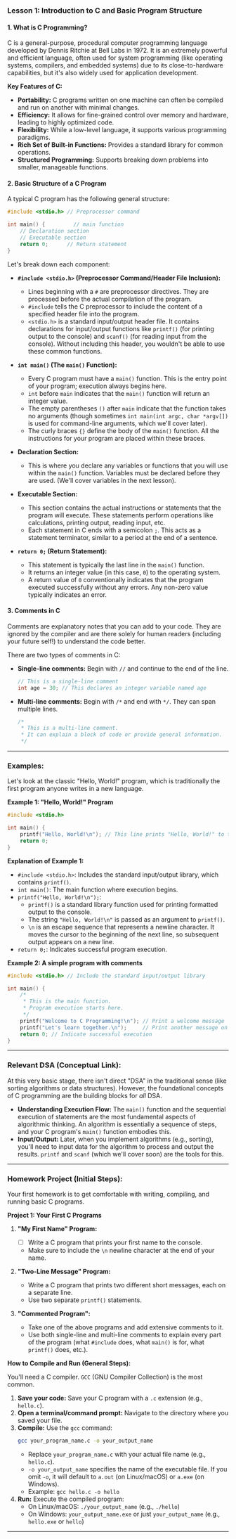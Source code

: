 ### **Lesson 1: Introduction to C and Basic Program Structure**


#### **1. What is C Programming?**

C is a general-purpose, procedural computer programming language developed by Dennis Ritchie at Bell Labs in 1972. It is an extremely powerful and efficient language, often used for system programming (like operating systems, compilers, and embedded systems) due to its close-to-hardware capabilities, but it's also widely used for application development.

**Key Features of C:**

  * **Portability:** C programs written on one machine can often be compiled and run on another with minimal changes.
  * **Efficiency:** It allows for fine-grained control over memory and hardware, leading to highly optimized code.
  * **Flexibility:** While a low-level language, it supports various programming paradigms.
  * **Rich Set of Built-in Functions:** Provides a standard library for common operations.
  * **Structured Programming:** Supports breaking down problems into smaller, manageable functions.

#### **2. Basic Structure of a C Program**

A typical C program has the following general structure:

```c
#include <stdio.h> // Preprocessor command

int main() {         // main function
    // Declaration section
    // Executable section
    return 0;      // Return statement
}
```

Let's break down each component:

  * **`#include <stdio.h>` (Preprocessor Command/Header File Inclusion):**

      * Lines beginning with a `#` are preprocessor directives. They are processed before the actual compilation of the program.
      * `#include` tells the C preprocessor to include the content of a specified header file into the program.
      * `<stdio.h>` is a standard input/output header file. It contains declarations for input/output functions like `printf()` (for printing output to the console) and `scanf()` (for reading input from the console). Without including this header, you wouldn't be able to use these common functions.

  * **`int main()` (The `main()` Function):**

      * Every C program must have a `main()` function. This is the entry point of your program; execution always begins here.
      * `int` before `main` indicates that the `main()` function will return an integer value.
      * The empty parentheses `()` after `main` indicate that the function takes no arguments (though sometimes `int main(int argc, char *argv[])` is used for command-line arguments, which we'll cover later).
      * The curly braces `{}` define the body of the `main()` function. All the instructions for your program are placed within these braces.

  * **Declaration Section:**

      * This is where you declare any variables or functions that you will use within the `main()` function. Variables must be declared before they are used. (We'll cover variables in the next lesson).

  * **Executable Section:**

      * This section contains the actual instructions or statements that the program will execute. These statements perform operations like calculations, printing output, reading input, etc.
      * Each statement in C ends with a semicolon `;`. This acts as a statement terminator, similar to a period at the end of a sentence.

  * **`return 0;` (Return Statement):**

      * This statement is typically the last line in the `main()` function.
      * It returns an integer value (in this case, `0`) to the operating system.
      * A return value of `0` conventionally indicates that the program executed successfully without any errors. Any non-zero value typically indicates an error.

#### **3. Comments in C**

Comments are explanatory notes that you can add to your code. They are ignored by the compiler and are there solely for human readers (including your future self\!) to understand the code better.

There are two types of comments in C:

  * **Single-line comments:** Begin with `//` and continue to the end of the line.

    ```c
    // This is a single-line comment
    int age = 30; // This declares an integer variable named age
    ```

  * **Multi-line comments:** Begin with `/*` and end with `*/`. They can span multiple lines.

    ```c
    /*
     * This is a multi-line comment.
     * It can explain a block of code or provide general information.
     */
    ```

-----

### **Examples:**

Let's look at the classic "Hello, World\!" program, which is traditionally the first program anyone writes in a new language.

**Example 1: "Hello, World\!" Program**

```c
#include <stdio.h>

int main() {
    printf("Hello, World!\n"); // This line prints "Hello, World!" to the console
    return 0;
}
```

**Explanation of Example 1:**

  * `#include <stdio.h>`: Includes the standard input/output library, which contains `printf()`.
  * `int main()`: The main function where execution begins.
  * `printf("Hello, World!\n");`:
      * `printf()` is a standard library function used for printing formatted output to the console.
      * The string `"Hello, World!\n"` is passed as an argument to `printf()`.
      * `\n` is an escape sequence that represents a newline character. It moves the cursor to the beginning of the next line, so subsequent output appears on a new line.
  * `return 0;`: Indicates successful program execution.

**Example 2: A simple program with comments**

```c
#include <stdio.h> // Include the standard input/output library

int main() {
    /*
     * This is the main function.
     * Program execution starts here.
     */
    printf("Welcome to C Programming!\n"); // Print a welcome message
    printf("Let's learn together.\n");     // Print another message on a new line
    return 0; // Indicate successful execution
}
```

-----

### **Relevant DSA (Conceptual Link):**

At this very basic stage, there isn't direct "DSA" in the traditional sense (like sorting algorithms or data structures). However, the foundational concepts of C programming are the building blocks for *all* DSA.

  * **Understanding Execution Flow:** The `main()` function and the sequential execution of statements are the most fundamental aspects of algorithmic thinking. An algorithm is essentially a sequence of steps, and your C program's `main()` function embodies this.
  * **Input/Output:** Later, when you implement algorithms (e.g., sorting), you'll need to input data for the algorithm to process and output the results. `printf` and `scanf` (which we'll cover soon) are the tools for this.

-----

### **Homework Project (Initial Steps):**

Your first homework is to get comfortable with writing, compiling, and running basic C programs.

**Project 1: Your First C Programs**

1.  **"My First Name" Program:**

      - [ ] Write a C program that prints your first name to the console.
      * Make sure to include the `\n` newline character at the end of your name.

2.  **"Two-Line Message" Program:**

      * Write a C program that prints two different short messages, each on a separate line.
      * Use two separate `printf()` statements.

3.  **"Commented Program":**

      * Take one of the above programs and add extensive comments to it.
      * Use both single-line and multi-line comments to explain every part of the program (what `#include` does, what `main()` is for, what `printf()` does, etc.).

**How to Compile and Run (General Steps):**

You'll need a C compiler. `GCC` (GNU Compiler Collection) is the most common.

1.  **Save your code:** Save your C program with a `.c` extension (e.g., `hello.c`).
2.  **Open a terminal/command prompt:** Navigate to the directory where you saved your file.
3.  **Compile:** Use the `gcc` command:
    ```bash
    gcc your_program_name.c -o your_output_name
    ```
      * Replace `your_program_name.c` with your actual file name (e.g., `hello.c`).
      * `-o your_output_name` specifies the name of the executable file. If you omit `-o`, it will default to `a.out` (on Linux/macOS) or `a.exe` (on Windows).
      * Example: `gcc hello.c -o hello`
4.  **Run:** Execute the compiled program:
      * On Linux/macOS: `./your_output_name` (e.g., `./hello`)
      * On Windows: `your_output_name.exe` or just `your_output_name` (e.g., `hello.exe` or `hello`)


-----
